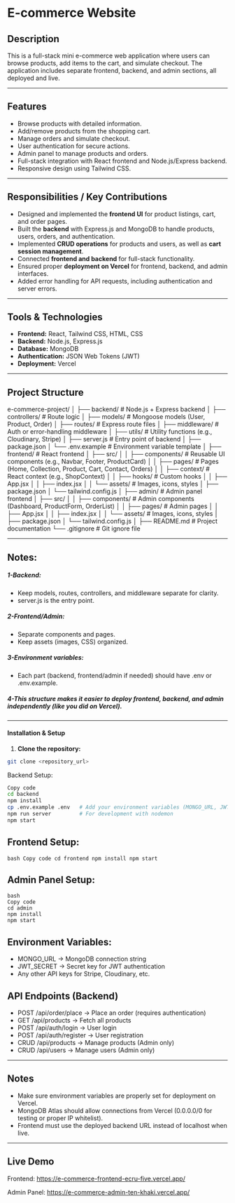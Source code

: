# E-commerce Website

## Description
This is a full-stack mini e-commerce web application where users can browse products, add items to the cart, and simulate checkout. The application includes separate frontend, backend, and admin sections, all deployed and live.

---

## Features
- Browse products with detailed information.
- Add/remove products from the shopping cart.
- Manage orders and simulate checkout.
- User authentication for secure actions.
- Admin panel to manage products and orders.
- Full-stack integration with React frontend and Node.js/Express backend.
- Responsive design using Tailwind CSS.

---

## Responsibilities / Key Contributions
- Designed and implemented the **frontend UI** for product listings, cart, and order pages.
- Built the **backend** with Express.js and MongoDB to handle products, users, orders, and authentication.
- Implemented **CRUD operations** for products and users, as well as **cart session management**.
- Connected **frontend and backend** for full-stack functionality.
- Ensured proper **deployment on Vercel** for frontend, backend, and admin interfaces.
- Added error handling for API requests, including authentication and server errors.

---

## Tools & Technologies
- **Frontend:** React, Tailwind CSS, HTML, CSS
- **Backend:** Node.js, Express.js
- **Database:** MongoDB
- **Authentication:** JSON Web Tokens (JWT)
- **Deployment:** Vercel

---

## Project Structure

e-commerce-project/
│
├── backend/                 # Node.js + Express backend
│   ├── controllers/         # Route logic
│   ├── models/              # Mongoose models (User, Product, Order)
│   ├── routes/              # Express route files
│   ├── middleware/          # Auth or error-handling middleware
│   ├── utils/               # Utility functions (e.g., Cloudinary, Stripe)
│   ├── server.js            # Entry point of backend
│   ├── package.json
│   └── .env.example         # Environment variable template
│
├── frontend/                # React frontend
│   ├── src/
│   │   ├── components/      # Reusable UI components (e.g., Navbar, Footer, ProductCard)
│   │   ├── pages/           # Pages (Home, Collection, Product, Cart, Contact, Orders)
│   │   ├── context/         # React context (e.g., ShopContext)
│   │   ├── hooks/           # Custom hooks
│   │   ├── App.jsx
│   │   ├── index.jsx
│   │   └── assets/          # Images, icons, styles
│   ├── package.json
│   └── tailwind.config.js
│
├── admin/                   # Admin panel frontend
│   ├── src/
│   │   ├── components/      # Admin components (Dashboard, ProductForm, OrderList)
│   │   ├── pages/           # Admin pages
│   │   ├── App.jsx
│   │   ├── index.jsx
│   │   └── assets/          # Images, icons, styles
│   ├── package.json
│   └── tailwind.config.js
│
├── README.md                # Project documentation
└── .gitignore               # Git ignore file


---
## Notes:

##### 1-Backend:
- Keep models, routes, controllers, and middleware separate for clarity.
- server.js is the entry point.
  
##### 2-Frontend/Admin:
- Separate components and pages.
- Keep assets (images, CSS) organized.

##### 3-Environment variables:
- Each part (backend, frontend/admin if needed) should have .env or .env.example.

##### 4-This structure makes it easier to deploy frontend, backend, and admin independently (like you did on Vercel).
---

#### Installation & Setup

1. **Clone the repository:**
```bash
git clone <repository_url>
````
Backend Setup:

`````bash
Copy code
cd backend
npm install
cp .env.example .env   # Add your environment variables (MONGO_URL, JWT_SECRET, etc.)
npm run server         # For development with nodemon
npm start
``````
## Frontend Setup:

``bash
Copy code
cd frontend
npm install
npm start
``           
## Admin Panel Setup:
```
bash
Copy code
cd admin
npm install
npm start
````
## Environment Variables:
- MONGO_URL → MongoDB connection string
- JWT_SECRET → Secret key for JWT authentication
- Any other API keys for Stripe, Cloudinary, etc.

## API Endpoints (Backend)
- POST /api/order/place → Place an order (requires authentication)
- GET /api/products → Fetch all products
- POST /api/auth/login → User login
- POST /api/auth/register → User registration
- CRUD /api/products → Manage products (Admin only)
- CRUD /api/users → Manage users (Admin only)
---
## Notes
- Make sure environment variables are properly set for deployment on Vercel.
- MongoDB Atlas should allow connections from Vercel (0.0.0.0/0 for testing or proper IP whitelist).
- Frontend must use the deployed backend URL instead of localhost when live.
---
## Live Demo
Frontend: https://e-commerce-frontend-ecru-five.vercel.app/

Admin Panel: https://e-commerce-admin-ten-khaki.vercel.app/

